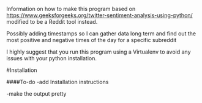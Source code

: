 Information on how to make this program based on https://www.geeksforgeeks.org/twitter-sentiment-analysis-using-python/ 
modified to be a Reddit tool instead.



Possibly adding timestamps so I can gather data long term and find out the most positive
and negative times of the day for a specific subreddit

I highly suggest that you run this program using a Virtualenv to avoid any issues with your python installation.

#Installation



####To-do
-add Installation instructions

-make the output pretty